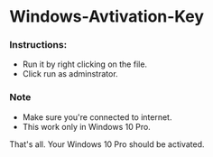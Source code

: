 # Windows-Avtivation-Key

### Instructions:
- Run it by right clicking on the file.
- Click run as adminstrator.

### Note
- Make sure you're connected to internet.
- This work only in Windows 10 Pro.

That's all. Your Windows 10 Pro should be activated.
